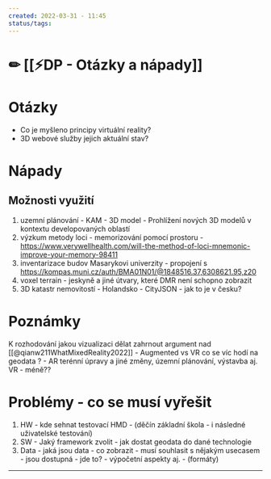 ```yaml
---
created: 2022-03-31 - 11:45
status/tags:
---
```

# ✏ [[⚡DP - Otázky a nápady]]

# Otázky
- Co je myšleno principy virtuální reality?
- 3D webové služby jejich aktuální stav? 


# Nápady
## Možnosti využití
1) uzemní plánování - KAM - 3D model - Prohlížení nových 3D modelů v kontextu developovaných oblastí
2) výzkum metody loci - memorizování pomocí prostoru - https://www.verywellhealth.com/will-the-method-of-loci-mnemonic-improve-your-memory-98411
3) inventarizace budov Masarykovi univerzity - propojení s https://kompas.muni.cz/auth/BMA01N01/@1848516.37,6308621.95,z20
4) voxel terrain - jeskyně a jiné útvary, které DMR není schopno zobrazit
5) 3D katastr nemovitostí - Holandsko - CityJSON - jak to je v česku?


# Poznámky
K rozhodování jakou vizualizaci dělat zahrnout argument nad [[@qianw211WhatMixedReality2022]] - Augmented vs VR co se víc hodí na geodata ? - AR terénní úpravy a jiné změny, územní plánování, výstavba aj. 
VR - méně?? 


# Problémy - co se musí vyřešit
1) HW - kde sehnat testovací HMD - (děčín základní škola - i následné uživatelské testování)
2) SW - Jaký framework zvolit - jak dostat geodata do dané technologie
3) Data - jaká jsou data - co zobrazit - musí souhlasit s nějakým usecasem - jsou dostupná - jde to? - výpočetní aspekty aj. - (formáty)






---
